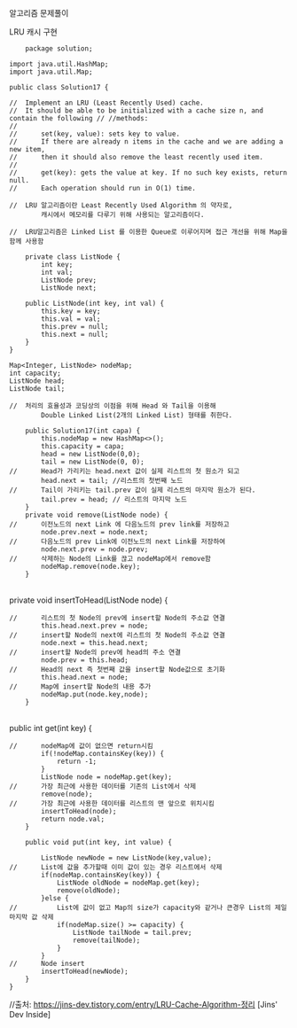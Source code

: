 알고리즘 문제풀이

LRU 캐시 구현

		package solution;
	
	import java.util.HashMap;
	import java.util.Map;
	
	public class Solution17 {
	
	//	Implement an LRU (Least Recently Used) cache. 
	//	It should be able to be initialized with a cache size n, and contain the following // //methods:
	//
	//		set(key, value): sets key to value.
	//		If there are already n items in the cache and we are adding a new item,
	//		then it should also remove the least recently used item.
	//		
	//		get(key): gets the value at key. If no such key exists, return null.
	//		Each operation should run in O(1) time.
		
	//	LRU 알고리즘이란 Least Recently Used Algorithm 의 약자로,
			캐시에서 메모리를 다루기 위해 사용되는 알고리즘이다.
	
	//	LRU알고리즘은 Linked List 를 이용한 Queue로 이루어지며 접근 개선을 위해 Map을 함께 사용함
		
		private class ListNode {
			int key;
			int val;
			ListNode prev;
			ListNode next;
			
		public ListNode(int key, int val) {
			this.key = key;
			this.val = val;
			this.prev = null;
			this.next = null;
		}
	}
	
	Map<Integer, ListNode> nodeMap;
	int capacity;
	ListNode head;
	ListNode tail;
	
	//	처리의 효율성과 코딩상의 이점을 위해 Head 와 Tail을 이용해
			Double Linked List(2개의 Linked List) 형태를 취한다.
		
		public Solution17(int capa) {
			this.nodeMap = new HashMap<>();
			this.capacity = capa;
			head = new ListNode(0,0);
			tail = new ListNode(0, 0);
	// 		Head가 가리키는 head.next 값이 실제 리스트의 첫 원소가 되고
			head.next = tail; //리스트의 첫번째 노드
	//		Tail이 가리키는 tail.prev 값이 실제 리스트의 마지막 원소가 된다.
			tail.prev = head; // 리스트의 마지막 노드
		}
		private void remove(ListNode node) {
	//		이전노드의 next Link 에 다음노드의 prev link를 저장하고
			node.prev.next = node.next;
	//		다음노드의 prev Link에 이전노드의 next Link를 저장하여
			node.next.prev = node.prev;
	//		삭제하는 Node의 Link를 끊고 nodeMap에서 remove함
			nodeMap.remove(node.key);
		}


​		
		private void insertToHead(ListNode node) {
	
	//		리스트의 첫 Node의 prev에 insert할 Node의 주소값 연결
			this.head.next.prev = node;
	//		insert할 Node의 next에 리스트의 첫 Node의 주소값 연결
			node.next = this.head.next;
	//		insert할 Node의 prev에 head의 주소 연결
			node.prev = this.head;
	//		Head의 next 즉 첫번째 값을 insert할 Node값으로 초기화
			this.head.next = node;
	//		Map에 insert할 Node의 내용 추가
			nodeMap.put(node.key,node);
		}


​	
		public int get(int key) {
	
	//		nodeMap에 값이 없으면 return시킴
			if(!nodeMap.containsKey(key)) {
				return -1;
			}
			ListNode node = nodeMap.get(key);
	//		가장 최근에 사용한 데이터를 기존의 List에서 삭제
			remove(node);
	//		가장 최근에 사용한 데이터를 리스트의 맨 앞으로 위치시킴	
			insertToHead(node);
			return node.val;
		}
		
		public void put(int key, int value) {
			
			ListNode newNode = new ListNode(key,value);
	//		List에 값을 추가할때 이미 값이 있는 경우 리스트에서 삭제
			if(nodeMap.containsKey(key)) {
				ListNode oldNode = nodeMap.get(key);
				remove(oldNode);
			}else {
	//			List에 값이 없고 Map의 size가 capacity와 같거나 큰경우 List의 제일 마지막 값 삭제
				if(nodeMap.size() >= capacity) {
					ListNode tailNode = tail.prev;
					remove(tailNode);
				}
			}
	//		Node insert
			insertToHead(newNode);
		}
	}


//출처: https://jins-dev.tistory.com/entry/LRU-Cache-Algorithm-정리 [Jins' Dev Inside]